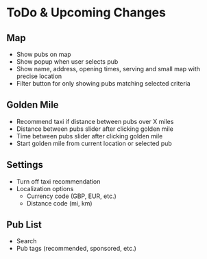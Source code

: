 # ToDo & Upcoming Changes

## Map
* Show pubs on map
* Show popup when user selects pub
* Show name, address, opening times, serving and small map with precise location
* Filter button for only showing pubs matching selected criteria


## Golden Mile
* Recommend taxi if distance between pubs over X miles
* Distance between pubs slider after clicking golden mile
* Time between pubs slider after clicking golden mile
* Start golden mile from current location or selected pub


## Settings
* Turn off taxi recommendation
* Localization options
  * Currency code (GBP, EUR, etc.)
  * Distance code (mi, km)


## Pub List
* Search
* Pub tags (recommended, sponsored, etc.)
